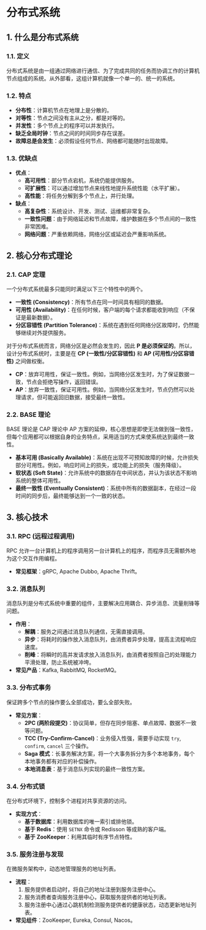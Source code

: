 # 分布式系统

## 1. 什么是分布式系统

### 1.1. 定义

分布式系统是由一组通过网络进行通信、为了完成共同的任务而协调工作的计算机节点组成的系统。从外部看，这组计算机就像一个单一的、统一的系统。

### 1.2. 特点

- **分布性**：计算机节点在地理上是分散的。
- **对等性**：节点之间没有主从之分，都是对等的。
- **并发性**：多个节点上的程序可以并发执行。
- **缺乏全局时钟**：节点之间的时间同步存在误差。
- **故障总是会发生**：必须假设任何节点、网络都可能随时出现故障。

### 1.3. 优缺点

- **优点**：
  - **高可用性**：部分节点宕机，系统仍能提供服务。
  - **可扩展性**：可以通过增加节点来线性地提升系统性能（水平扩展）。
  - **高性能**：将任务分解到多个节点上，并行处理。
- **缺点**：
  - **高复杂性**：系统设计、开发、测试、运维都非常复杂。
  - **一致性问题**：由于网络延迟和节点故障，维护数据在多个节点间的一致性非常困难。
  - **网络问题**：严重依赖网络，网络分区或延迟会严重影响系统。

## 2. 核心分布式理论

### 2.1. CAP 定理

一个分布式系统最多只能同时满足以下三个特性中的两个。

- **一致性 (Consistency)**：所有节点在同一时间具有相同的数据。
- **可用性 (Availability)**：在任何时候，客户端的每个请求都能收到响应（不保证是最新数据）。
- **分区容错性 (Partition Tolerance)**：系统在遇到任何网络分区故障时，仍然能够继续对外提供服务。

对于分布式系统而言，网络分区是必然会发生的，因此 **P 是必须保证的**。所以，设计分布式系统时，主要是在 **CP (一致性/分区容错性)** 和 **AP (可用性/分区容错性)** 之间做权衡。

- **CP**：放弃可用性，保证一致性。例如，当网络分区发生时，为了保证数据一致，节点会拒绝写操作，返回错误。
- **AP**：放弃一致性，保证可用性。例如，当网络分区发生时，节点仍然可以处理请求，但可能返回旧数据，接受最终一致性。

### 2.2. BASE 理论

BASE 理论是 CAP 理论中 AP 方案的延伸，核心思想是即使无法做到强一致性，但每个应用都可以根据自身的业务特点，采用适当的方式来使系统达到最终一致性。

- **基本可用 (Basically Available)**：系统在出现不可预知故障的时候，允许损失部分可用性。例如，响应时间上的损失，或功能上的损失（服务降级）。
- **软状态 (Soft State)**：允许系统中的数据存在中间状态，并认为该状态不影响系统的整体可用性。
- **最终一致性 (Eventually Consistent)**：系统中所有的数据副本，在经过一段时间的同步后，最终能够达到一个一致的状态。

## 3. 核心技术

### 3.1. RPC (远程过程调用)

RPC 允许一台计算机上的程序调用另一台计算机上的程序，而程序员无需额外地为这个交互作用编程。

- **常见框架**：gRPC, Apache Dubbo, Apache Thrift。

### 3.2. 消息队列

消息队列是分布式系统中重要的组件，主要解决应用耦合、异步消息、流量削锋等问题。

- **作用**：
  - **解耦**：服务之间通过消息队列通信，无需直接调用。
  - **异步**：将耗时的操作放入消息队列，由消费者异步处理，提高主流程响应速度。
  - **削峰**：将瞬时的高并发请求放入消息队列，由消费者按照自己的处理能力平滑处理，防止系统被冲垮。
- **常见产品**：Kafka, RabbitMQ, RocketMQ。

### 3.3. 分布式事务

保证跨多个节点的操作要么全部成功，要么全部失败。

- **常见方案**：
  - **2PC (两阶段提交)**：协议简单，但存在同步阻塞、单点故障、数据不一致等问题。
  - **TCC (Try-Confirm-Cancel)**：业务侵入性强，需要手动实现 `try`, `confirm`, `cancel` 三个操作。
  - **Saga 模式**：长事务解决方案，将一个大事务拆分为多个本地事务，每个本地事务都有对应的补偿操作。
  - **本地消息表**：基于消息队列实现的最终一致性方案。

### 3.4. 分布式锁

在分布式环境下，控制多个进程对共享资源的访问。

- **实现方式**：
  - **基于数据库**：利用数据库的唯一索引或排他锁。
  - **基于 Redis**：使用 `SETNX` 命令或 Redisson 等成熟的客户端。
  - **基于 ZooKeeper**：利用其临时有序节点特性。

### 3.5. 服务注册与发现

在微服务架构中，动态地管理服务的地址列表。

- **流程**：
  1. 服务提供者启动时，将自己的地址注册到服务注册中心。
  2. 服务消费者查询服务注册中心，获取服务提供者的地址列表。
  3. 服务注册中心通过心跳机制检测服务提供者的健康状态，动态更新地址列表。
- **常见组件**：ZooKeeper, Eureka, Consul, Nacos。
